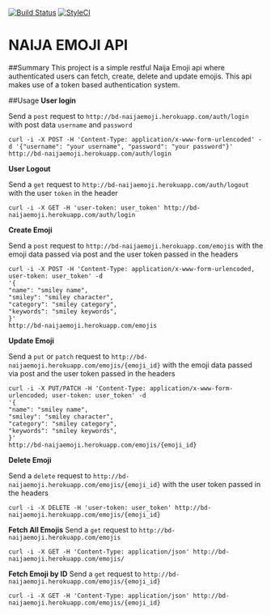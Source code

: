 [![Build Status](https://travis-ci.org/andela-badebiyi/checkpoint-3.svg?branch=develop)](https://travis-ci.org/andela-badebiyi/checkpoint-3)
<a href="https://styleci.io/repos/49193992"><img src="https://styleci.io/repos/49193992/shield" alt="StyleCI"></a>

# NAIJA EMOJI API
##Summary
This project is a simple restful Naija Emoji api where authenticated users can fetch, create, delete and update emojis. This api makes use of a token based authentication system.

##Usage
**User login**

Send a `post` request to `http://bd-naijaemoji.herokuapp.com/auth/login` with post data `username` and `password`
```
curl -i -X POST -H 'Content-Type: application/x-www-form-urlencoded' -d '{"username": "your username", "password": "your password"}' http://bd-naijaemoji.herokuapp.com/auth/login
```

**User Logout**

Send a `get` request to `http://bd-naijaemoji.herokuapp.com/auth/logout` with the user `token` in the header
```
curl -i -X GET -H 'user-token: user_token' http://bd-naijaemoji.herokuapp.com/auth/login
```

**Create Emoji**

Send a `post` request to `http://bd-naijaemoji.herokuapp.com/emojis` with the emoji data passed via post and the user token passed in the headers
```
curl -i -X POST -H 'Content-Type: application/x-www-form-urlencoded, user-token: user_token' -d 
'{
"name": "smiley name", 
"smiley": "smiley character",
"category": "smiley category",
"keywords": "smiley keywords",
}'
http://bd-naijaemoji.herokuapp.com/emojis
```

**Update Emoji**

Send a `put` or `patch` request to `http://bd-naijaemoji.herokuapp.com/emojis/{emoji_id}` with the emoji data passed via post and the user token passed in the headers
```
curl -i -X PUT/PATCH -H 'Content-Type: application/x-www-form-urlencoded; user-token: user_token' -d 
'{
"name": "smiley name", 
"smiley": "smiley character",
"category": "smiley category",
"keywords": "smiley keywords",
}'
http://bd-naijaemoji.herokuapp.com/emojis/{emoji_id}
```

**Delete Emoji**

Send a `delete` request to `http://bd-naijaemoji.herokuapp.com/emojis/{emoji_id}` with the user token passed in the headers
```
curl -i -X DELETE -H 'user-token: user_token' http://bd-naijaemoji.herokuapp.com/emojis/{emoji_id}
```

**Fetch All Emojis**
Send a `get` request to `http://bd-naijaemoji.herokuapp.com/emojis`
```
curl -i -X GET -H 'Content-Type: application/json' http://bd-naijaemoji.herokuapp.com/emojis/
```

**Fetch Emoji by ID**
Send a `get` request to `http://bd-naijaemoji.herokuapp.com/emojis/{emoji_id}`
```
curl -i -X GET -H 'Content-Type: application/json' http://bd-naijaemoji.herokuapp.com/emojis/{emoji_id}
```
